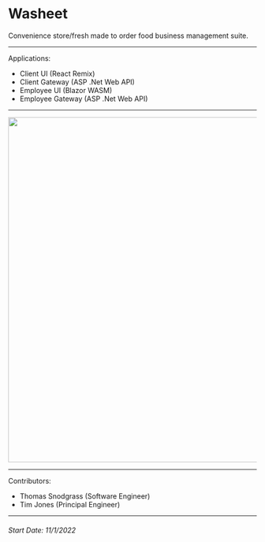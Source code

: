 # Washeet
Convenience store/fresh made to order food business management suite.

<hr>
Applications:
<ul>
<li>Client UI (React Remix)</li>
<li>Client Gateway (ASP .Net Web API)</li>
<li>Employee UI (Blazor WASM)</li>
<li>Employee Gateway (ASP .Net Web API)</li>
</ul>
<hr>

<img src="https://i.imgur.com/ttfu11s.png" height="700"/>

<hr>
Contributors:
<ul>
<li>Thomas Snodgrass (Software Engineer)</li>
<li>Tim Jones (Principal Engineer)</li>
</ul>
<hr>


###### Start Date: 11/1/2022
